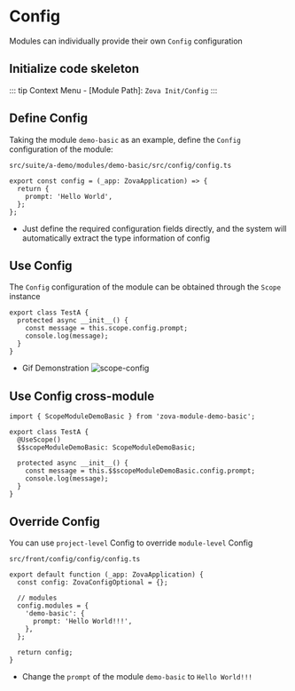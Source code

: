 # Config

Modules can individually provide their own `Config` configuration

## Initialize code skeleton

::: tip
Context Menu - [Module Path]: `Zova Init/Config`
:::

## Define Config

Taking the module `demo-basic` as an example, define the `Config` configuration of the module:

`src/suite/a-demo/modules/demo-basic/src/config/config.ts`

```typescript{3}
export const config = (_app: ZovaApplication) => {
  return {
    prompt: 'Hello World',
  };
};
```

- Just define the required configuration fields directly, and the system will automatically extract the type information of config

## Use Config

The `Config` configuration of the module can be obtained through the `Scope` instance

```typescript{3-4}
export class TestA {
  protected async __init__() {
    const message = this.scope.config.prompt;
    console.log(message);
  }
}
```

- Gif Demonstration
  ![scope-config](https://cabloy-1258265067.cos.ap-shanghai.myqcloud.com/image/scope-config.gif)

## Use Config cross-module

```typescript{1,4-5,8-9}
import { ScopeModuleDemoBasic } from 'zova-module-demo-basic';

export class TestA {
  @UseScope()
  $$scopeModuleDemoBasic: ScopeModuleDemoBasic;

  protected async __init__() {
    const message = this.$$scopeModuleDemoBasic.config.prompt;
    console.log(message);
  }
}
```

## Override Config

You can use `project-level` Config to override `module-level` Config

`src/front/config/config/config.ts`

```typescript{6-8}
export default function (_app: ZovaApplication) {
  const config: ZovaConfigOptional = {};

  // modules
  config.modules = {
    'demo-basic': {
      prompt: 'Hello World!!!',
    },
  };

  return config;
}
```

- Change the `prompt` of the module `demo-basic` to `Hello World!!!`
